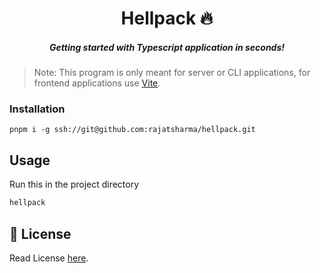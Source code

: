 <h1 align="center">Hellpack 🔥</h1>
<h5 align="center">Getting started with Typescript application in seconds!</h5>

> Note: This program is only meant for server or CLI applications, for frontend applications use [Vite](https://vite.dev/).

### Installation

```shell
pnpm i -g ssh://git@github.com:rajatsharma/hellpack.git
```

## Usage

Run this in the project directory

```sh
hellpack
```

## 📝 License

Read License [here](https://github.com/rajatsharma/hellpack/blob/master/LICENSE).
